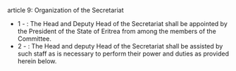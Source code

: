 article 9: Organization of the Secretariat 

<ul>
			<li>1 - : The Head and Deputy Head of the Secretariat shall be appointed by the President of the State of Eritrea from among the members of the Committee. <ul>
			</ul></li>			<li>2 - : The Head and deputy Head of the Secretariat shall be assisted by such staff as is necessary to perform their power and duties as provided herein below.  <ul>
			</ul></li></ul>